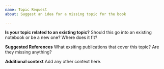 ```yaml
---
name: Topic Request
about: Suggest an idea for a missing topic for the book

---
```


**Is your topic related to an existing topic?**
Should this go into an existing notebook or be a new one?  Where does it fit?

**Suggested References**
What exsiting publications that cover this topic?  Are they missing anything?

**Additional context**
Add any other context here.
